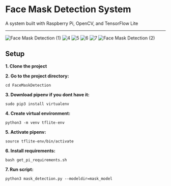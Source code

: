 
# Face Mask Detection System
A system built with Raspberry Pi, OpenCV, and TensorFlow Lite


---
![Face Mask Detection (1)](https://user-images.githubusercontent.com/42393044/117066415-8e4b9500-acdd-11eb-9915-85655858a61b.png)
![4](https://user-images.githubusercontent.com/42393044/117066751-0023de80-acde-11eb-948c-aa899b6e25d2.png)
![5](https://user-images.githubusercontent.com/42393044/117066874-277aab80-acde-11eb-87ac-56662596fd80.png)
![6](https://user-images.githubusercontent.com/42393044/117066886-2a759c00-acde-11eb-93ef-59e451752551.png)
![7](https://user-images.githubusercontent.com/42393044/117066894-2cd7f600-acde-11eb-8f5e-afba7f61bc63.png)
![Face Mask Detection (2)](https://user-images.githubusercontent.com/42393044/117067267-a40d8a00-acde-11eb-9a41-165463ea3705.png)


## Setup

**1. Clone the project**

**2. Go to the project directory:**
```
cd FaceMaskDetection
```
**3. Download pipenv if you dont have it:**
```
sudo pip3 install virtualenv
```
**4. Create virtual environment:**
```
python3 -m venv tflite-env
```
**5. Activate pipenv:**
```
source tflite-env/bin/activate
```
**6. Install requirements:**
```
bash get_pi_requirements.sh
```
**7. Run script:**
```
python3 mask_detection.py --modeldir=mask_model
```
